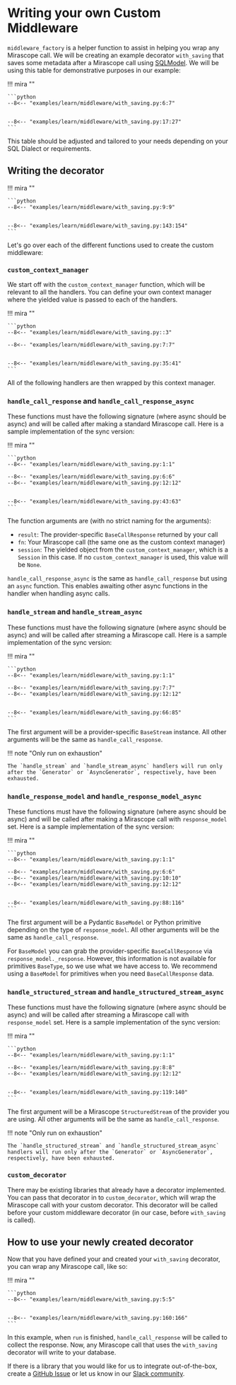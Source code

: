 # Writing your own Custom Middleware

`middleware_factory` is a helper function to assist in helping you wrap any Mirascope call.
We will be creating an example decorator `with_saving` that saves some metadata after a Mirascope call using [SQLModel](https://sqlmodel.tiangolo.com/). We will be using this table for demonstrative purposes in our example:

!!! mira ""

    ```python
    --8<-- "examples/learn/middleware/with_saving.py:6:7"


    --8<-- "examples/learn/middleware/with_saving.py:17:27"
    ```

This table should be adjusted and tailored to your needs depending on your SQL Dialect or requirements.

## Writing the decorator

!!! mira ""

    ```python
    --8<-- "examples/learn/middleware/with_saving.py:9:9"


    --8<-- "examples/learn/middleware/with_saving.py:143:154"
    ```

Let's go over each of the different functions used to create the custom middleware:

### `custom_context_manager`

We start off with the `custom_context_manager` function, which will be relevant to all the handlers. You can define your own context manager where the yielded value is passed to each of the handlers.

!!! mira ""

    ```python
    --8<-- "examples/learn/middleware/with_saving.py::3"

    --8<-- "examples/learn/middleware/with_saving.py:7:7"


    --8<-- "examples/learn/middleware/with_saving.py:35:41"
    ```

All of the following handlers are then wrapped by this context manager.

### `handle_call_response` and `handle_call_response_async`

These functions must have the following signature (where async should be async) and will be called after making a standard Mirascope call. Here is a sample implementation of the sync version:

!!! mira ""

    ```python
    --8<-- "examples/learn/middleware/with_saving.py:1:1"

    --8<-- "examples/learn/middleware/with_saving.py:6:6"
    --8<-- "examples/learn/middleware/with_saving.py:12:12"


    --8<-- "examples/learn/middleware/with_saving.py:43:63"
    ```

The function arguments are (with no strict naming for the arguments):

- `result`: The provider-specific `BaseCallResponse` returned by your call
- `fn`: Your Mirascope call (the same one as the custom context manager)
- `session`: The yielded object from the `custom_context_manager`, which is a `Session` in this case. If no `custom_context_manager` is used, this value will be `None`.

`handle_call_response_async` is the same as `handle_call_response` but using an `async` function. This enables awaiting other async functions  in the handler when handling async calls.

### `handle_stream` and `handle_stream_async`

These functions must have the following signature (where async should be async) and will be called after streaming a Mirascope call. Here is a sample implementation of the sync version:

!!! mira ""

    ```python
    --8<-- "examples/learn/middleware/with_saving.py:1:1"

    --8<-- "examples/learn/middleware/with_saving.py:7:7"
    --8<-- "examples/learn/middleware/with_saving.py:12:12"


    --8<-- "examples/learn/middleware/with_saving.py:66:85"
    ```

The first argument will be a provider-specific `BaseStream` instance. All other arguments will be the same as `handle_call_response`.

!!! note "Only run on exhaustion"

    The `handle_stream` and `handle_stream_async` handlers will run only after the `Generator` or `AsyncGenerator`, respectively, have been exhausted.

### `handle_response_model` and `handle_response_model_async`

These functions must have the following signature (where async should be async) and will be called after making a Mirascope call with `response_model` set. Here is a sample implementation of the sync version:

!!! mira ""

    ```python
    --8<-- "examples/learn/middleware/with_saving.py:1:1"

    --8<-- "examples/learn/middleware/with_saving.py:6:6"
    --8<-- "examples/learn/middleware/with_saving.py:10:10"
    --8<-- "examples/learn/middleware/with_saving.py:12:12"


    --8<-- "examples/learn/middleware/with_saving.py:88:116"
    ```

The first argument will be a Pydantic `BaseModel` or Python primitive depending on the type of `response_model`. All other arguments will be the same as `handle_call_response`.

For `BaseModel` you can grab the provider-specific `BaseCallResponse` via `response_model._response`.
However, this information is not available for primitives `BaseType`, so we use what we have access to. We recommend using a `BaseModel` for primitives when you need `BaseCallResponse` data.

### `handle_structured_stream` and `handle_structured_stream_async`

These functions must have the following signature (where async should be async) and will be called after streaming a Mirascope call with `response_model` set. Here is a sample implementation of the sync version:

!!! mira ""

    ```python
    --8<-- "examples/learn/middleware/with_saving.py:1:1"

    --8<-- "examples/learn/middleware/with_saving.py:8:8"
    --8<-- "examples/learn/middleware/with_saving.py:12:12"


    --8<-- "examples/learn/middleware/with_saving.py:119:140"
    ```

The first argument will be a Mirascope `StructuredStream` of the provider you are using.  All other arguments will be the same as `handle_call_response`.

!!! note "Only run on exhaustion"

    The `handle_structured_stream` and `handle_structured_stream_async` handlers will run only after the `Generator` or `AsyncGenerator`, respectively, have been exhausted.

### `custom_decorator`

There may be existing libraries that already have a decorator implemented. You can pass that decorator in to `custom_decorator`, which will wrap the Mirascope call with your custom decorator. This decorator will be called before your custom middleware decorator (in our case, before `with_saving` is called).

## How to use your newly created decorator

Now that you have defined your and created your `with_saving` decorator, you can wrap any Mirascope call, like so:

!!! mira ""

    ```python
    --8<-- "examples/learn/middleware/with_saving.py:5:5"


    --8<-- "examples/learn/middleware/with_saving.py:160:166"
    ```

In this example, when `run` is finished, `handle_call_response` will be called to collect the response. Now, any Mirascope call that uses the `with_saving` decorator will write to your database.

If there is a library that you would like for us to integrate out-of-the-box, create a [GitHub Issue](https://github.com/Mirascope/mirascope/issues) or let us know in our [Slack community](https://join.slack.com/t/mirascope-community/shared_invite/zt-2ilqhvmki-FB6LWluInUCkkjYD3oSjNA).
